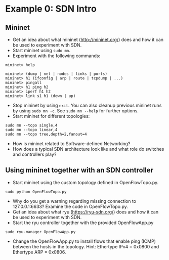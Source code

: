 # Example 0: SDN Intro

## Mininet

* Get an idea about what mininet (http://mininet.org/) does and how it can be used to experiment with SDN.
* Start mininet using ```sudo mn```.
* Experiment with the following commands:

```	
mininet> help

mininet> (dump | net | nodes | links | ports)
mininet> h1 (ifconfig | arp | route | tcpdump | ...)
mininet> pingall
mininet> h1 ping h2
mininet> iperf h1 h2
mininet> link s1 h1 (down | up)
```

* Stop mininet by using ```exit```. You can also cleanup previous mininet runs by using ```sudo mn -c```. See ```sudo mn --help``` for further options.
* Start mininet for different topologies:

```
sudo mn --topo single,4
sudo mn --topo linear,4
sudo mn --topo tree,depth=2,fanout=4
```

* How is mininet related to Software-defined Networking?
* How does a typical SDN architecture look like and what role do switches and controllers play?

## Using mininet together with an SDN controller

* Start mininet using the custom topology defined in OpenFlowTopo.py.

```
sudo python OpenFlowTopo.py
```

* Why do you get a warning regarding missing connection to 127.0.0.1:6633? Examine the code in OpenFlowTopo.py.
* Get an idea about what ryu (https://ryu-sdn.org/) does and how it can be used to experiment with SDN.
* Start the ryu controller together with the provided OpenFlowApp.py

```
sudo ryu-manager OpenFlowApp.py
```

* Change the OpenFlowApp.py to install flows that enable ping (ICMP) between the hosts in the topology. Hint: Ethertype IPv4 = 0x0800 and Ethertype ARP = 0x0806.